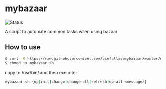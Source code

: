 mybazaar
========

![Status](https://travis-ci.org/sinfallas/mybazaar.svg) 

A script to automate common tasks when using bazaar

## How to use

```bash
$ curl -O https://raw.githubusercontent.com/sinfallas/mybazaar/master/mybazaar.sh
$ chmod +x mybazaar.sh
```
copy to /usr/bin/ and then execute:

```bash
mybazaar.sh {up|init|change|change-all|refresh|up-all <message>}
```
